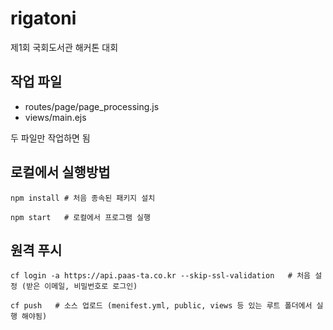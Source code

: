 # rigatoni
제1회 국회도서관 해커톤 대회


## 작업 파일
- routes/page/page_processing.js
- views/main.ejs

두 파일만 작업하면 됨


## 로컬에서 실행방법
```
npm install # 처음 종속된 패키지 설치
```
```
npm start   # 로컬에서 프로그램 실행
```

## 원격 푸시
```
cf login -a https://api.paas-ta.co.kr --skip-ssl-validation   # 처음 설정 (받은 이메일, 비밀번호로 로그인)
```
```
cf push   # 소스 업로드 (menifest.yml, public, views 등 있는 루트 폴더에서 실행 해야됨)
```
